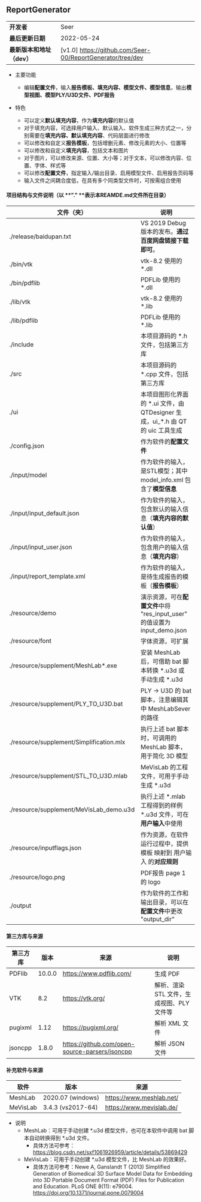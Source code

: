 ## ReportGenerator

|                           |                                                            |
| ------------------------- | ---------------------------------------------------------- |
| **开发者**                | Seer                                                       |
| **最后更新日期**          | 2022-05-24                                                 |
| **最新版本和地址（dev）** | [v1.0] https://github.com/Seer-00/ReportGenerator/tree/dev |

* 主要功能
	
	* 编辑**配置文件**，输入**报告模板、填充内容、模型文件、模型信息**，输出**模型视图、模型PLY/U3D文件、PDF报告**
	
* 特色
	* 可以定义**默认填充内容**，作为**填充内容**的默认值
	* 对于填充内容，可选择用户输入、默认输入、软件生成三种方式之一，分别需要在**填充内容、默认填充内容**、代码层面进行修改
	* 可以修改和自定义**报告模板**，包括增删元素、修改元素的大小、位置等
	* 可以修改和自定义**填充内容**，包括文本和图片
	* 对于图片，可以修改来源、位置、大小等；对于文本，可以修改内容、位置、字体、样式等
	* 可以修改**配置文件**，指定输入/输出目录、启用模型文件、启用报告页码等
	* 输入文件之间耦合度低，在具有多个同类型文件时，可按需组合使用

#### 项目结构与文件说明（以 **"." **表示本REAMDE.md文件所在目录）

| 文件（夹）                               | 说明                                                         |
| ---------------------------------------- | ------------------------------------------------------------ |
| ./release/baidupan.txt                   | VS 2019 Debug 版本的发布。**通过百度网盘链接下载即可**。     |
| ./bin/vtk                                | vtk-8.2 使用的 \*.dll                                        |
| ./bin/pdflib                             | PDFLib 使用的 \*.dll                                         |
| ./lib/vtk                                | vtk-8.2 使用的 \*.lib                                        |
| ./lib/pdflib                             | PDFLib 使用的 \*.lib                                         |
| ./include                                | 本项目源码的 \*.h 文件，包括第三方库                         |
| ./src                                    | 本项目源码的 \*.cpp 文件，包括第三方库                       |
| ./ui                                     | 本项目图形化界面的 \*.ui 文件，由 QTDesigner 生成，ui_\*.h 由 QT 的 uic 工具生成 |
| ./config.json                            | 作为软件的**配置文件**                                       |
| ./input/model                            | 作为软件的输入，是STL模型；其中 model_info.xml 包含了**模型信息** |
| ./input/input_default.json               | 作为软件的输入，包含默认的输入信息（**填充内容的默认值**）   |
| ./input/input_user.json                  | 作为软件的输入，包含用户的输入信息（**填充内容**）           |
| ./input/report_template.xml              | 作为软件的输入，是待生成报告的模板（**报告模板**）           |
| ./resource/demo                          | 演示资源，可在**配置文件**中将 "res_input_user" 的值设置为 input_demo.json |
| ./resource/font                          | 字体资源，可扩展                                             |
| ./resource/supplement/MeshLab*.exe       | 安装 MeshLab 后，可借助 bat 脚本转换 \*.u3d 或 手动生成 \*.u3d |
| ./resource/supplement/PLY_TO_U3D.bat     | PLY -> U3D 的 bat 脚本，注意编辑其中 MeshLabSever 的路径     |
| ./resource/supplement/Simplification.mlx | 执行上述 bat 脚本时，可调用的 MeshLab 脚本，用于简化 3D 模型 |
| ./resource/supplement/STL_TO_U3D.mlab    | MeVisLab 的工程文件，可用于手动生成 \*.u3d                   |
| ./resource/supplement/MeVisLab_demo.u3d  | 执行上述 \*.mlab 工程得到的样例 \*.u3d 文件，可在**用户输入**中使用 |
| ./resource/inputflags.json               | 作为资源，在软件运行过程中，提供 模板 映射到 用户输入 的**对应规则** |
| ./resource/logo.png                      | PDF报告 page 1 的 logo                                       |
| ./output                                 | 作为软件的工作和输出目录，可以在**配置文件**中更改 "output_dir" |

#### 第三方库与来源

| 第三方库 | 版本   | 来源                                           | 说明                                      |
| -------- | ------ | ---------------------------------------------- | ----------------------------------------- |
| PDFlib   | 10.0.0 | https://www.pdflib.com/                        | 生成 PDF                                  |
| VTK      | 8.2    | https://vtk.org/                               | 解析、渲染 STL 文件，生成视图、PLY 文件等 |
| pugixml  | 1.12   | https://pugixml.org/                           | 解析 XML 文件                             |
| jsoncpp  | 1.8.0  | https://github.com/open-source-parsers/jsoncpp | 解析 JSON 文件                            |

#### 补充软件与来源

| 软件     | 版本              | 来源                     |
| -------- | ----------------- | ------------------------ |
| MeshLab  | 2020.07 (windows) | https://www.meshlab.net/ |
| MeVisLab | 3.4.3 (vs2017-64) | https://www.mevislab.de/ |

* 说明
	* MeshLab：可用于手动创建 \*.u3d 模型文件，也可在本软件中调用 bat 脚本自动转换得到 \*.u3d 文件。
		* 具体方法可参考：https://blog.csdn.net/sxf1061926959/article/details/53869429
	* MeVisLab：可用于手动创建 \*.u3d 模型文件，比 MeshLab 的效果好。
		* 具体方法可参考：Newe A, Ganslandt T (2013) Simplified Generation of Biomedical 3D Surface Model Data for Embedding into 3D Portable Document Format (PDF) Files for Publication and Education. PLoS ONE 8(11): e79004.     https://doi.org/10.1371/journal.pone.0079004
